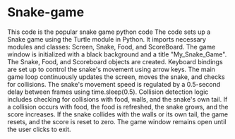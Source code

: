 # Snake-game
This code is the popular snake game python code
The code sets up a Snake game using the Turtle module in Python.
It imports necessary modules and classes: Screen, Snake, Food, and ScoreBoard.
The game window is initialized with a black background and a title "My_Snake_Game".
The Snake, Food, and Scoreboard objects are created.
Keyboard bindings are set up to control the snake's movement using arrow keys.
The main game loop continuously updates the screen, moves the snake, and checks for collisions.
The snake's movement speed is regulated by a 0.5-second delay between frames using time.sleep(0.5).
Collision detection logic includes checking for collisions with food, walls, and the snake's own tail.
If a collision occurs with food, the food is refreshed, the snake grows, and the score increases.
If the snake collides with the walls or its own tail, the game resets, and the score is reset to zero.
The game window remains open until the user clicks to exit.
